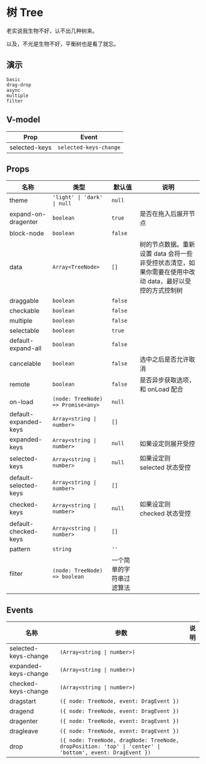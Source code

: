 # 树 Tree
老实说我生物不好，认不出几种树来。

以及，不光是生物不好，平衡树也是看了就忘。

## 演示
```demo
basic
drag-drop
async
multiple
filter
```
## V-model
|Prop|Event|
|-|-|
|selected-keys|`selected-keys-change`|

## Props
|名称|类型|默认值|说明|
|-|-|-|-|
|theme|`'light' \| 'dark' \| null`|`null`||
|expand-on-dragenter|`boolean`|`true`|是否在拖入后展开节点|
|block-node|`boolean`|`false`||
|data|`Array<TreeNode>`|`[]`|树的节点数据。重新设置 data 会将一些非受控状态清空，如果你需要在使用中改动 data，最好以受控的方式控制树|
|draggable|`boolean`|`false`||
|checkable|`boolean`|`false`||
|multiple|`boolean`|`false`||
|selectable|`boolean`|`true`||
|default-expand-all|`boolean`|`false`||
|cancelable|`boolean`|`false`|选中之后是否允许取消|
|remote|`boolean`|`false`|是否异步获取选项，和 onLoad 配合|
|on-load|`(node: TreeNode) => Promise<any>`|`null`||
|default-expanded-keys|`Array<string \| number>`|`[]`||
|expanded-keys|`Array<string \| number>`|`null`|如果设定则展开受控|
|selected-keys|`Array<string \| number>`|`null`|如果设定则 selected 状态受控|
|default-selected-keys|`Array<string \| number>`|`[]`||
|checked-keys|`Array<string \| number>`|`null`|如果设定则 checked 状态受控|
|default-checked-keys|`Array<string \| number>`|`[]`||
|pattern|`string`|`''`||
|filter|`(node: TreeNode) => boolean`|一个简单的字符串过滤算法||

## Events
|名称|参数|说明|
|-|-|-|
|selected-keys-change|`(Array<string \| number>)`||
|expanded-keys-change|`(Array<string \| number>)`||
|checked-keys-change|`(Array<string \| number>)`||
|dragstart|`({ node: TreeNode, event: DragEvent })`||
|dragend|`({ node: TreeNode, event: DragEvent })`||
|dragenter|`({ node: TreeNode, event: DragEvent })`||
|dragleave|`({ node: TreeNode, event: DragEvent })`||
|drop|`({ node: TreeNode, dragNode: TreeNode, dropPosition: 'top' \| 'center' \| 'bottom', event: DragEvent })`||